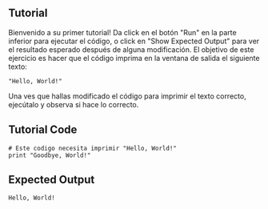 Tutorial
--------

Bienvenido a su primer tutorial! Da click en el botón "Run" en la parte inferior para ejecutar el código, o click en "Show Expected Output" para ver el resultado esperado después de alguna modificación. El objetivo de este ejercicio es hacer que el código imprima en la ventana de salida el siguiente texto:

	"Hello, World!"

Una ves que hallas modificado el código para imprimir el texto correcto, ejecútalo y observa si hace lo correcto.

Tutorial Code
-------------

	# Este codigo necesita imprimir "Hello, World!"
	print "Goodbye, World!"


Expected Output
---------------

	Hello, World!


